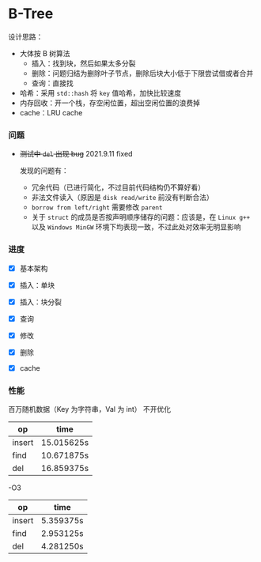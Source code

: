 # B-Tree

设计思路：

- 大体按 B 树算法
  - 插入：找到块，然后如果太多分裂
  - 删除：问题归结为删除叶子节点，删除后块大小低于下限尝试借或者合并
  - 查询：直接找
- 哈希：采用 `std::hash`  将 `key`  值哈希，加快比较速度
- 内存回收：开一个栈，存空闲位置，超出空闲位置的浪费掉
- cache：LRU cache



### 问题

- ~~测试中 `del` 出现 bug~~ 2021.9.11 fixed

  发现的问题有：

  - 冗余代码（已进行简化，不过目前代码结构仍不算好看）
  - 非法文件读入（原因是 `disk read/write`  前没有判断合法）
  - `borrow from left/right`  需要修改 `parent`
  - 关于 `struct` 的成员是否按声明顺序储存的问题：应该是，在 `Linux g++`  以及 `Windows MinGW`  环境下均表现一致，不过此处对效率无明显影响



### 进度

- [x] 基本架构
- [x] 插入：单块
- [x] 插入：块分裂
- [x] 查询
- [x] 修改
- [x] 删除
- [x] cache



### 性能

百万随机数据（Key 为字符串，Val 为 int） 不开优化

| op     | time       |
| ------ | ---------- |
| insert | 15.015625s  |
| find   | 10.671875s |
| del    | 16.859375s |

-O3

| op     | time       |
| ------ | ---------- |
| insert | 5.359375s |
| find   | 2.953125s |
| del    | 4.281250s |


